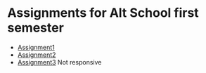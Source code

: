 # Assignments for Alt School first semester

-   [Assignment1](https://assignment3-ju4w.onrender.com/)
-   [Assignment2](https://assignment2-xdc2.onrender.com/)
-   [Assignment3](https://assignment1-158p.onrender.com/) Not responsive
